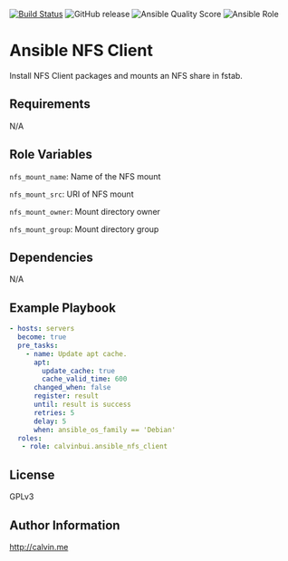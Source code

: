 [![Build Status](https://travis-ci.com/calvinbui/ansible-nfs-client.svg?branch=master)](https://travis-ci.com/calvinbui/ansible-nfs-client)
![GitHub release](https://img.shields.io/github/release/calvinbui/ansible-nfs-client.svg)
![Ansible Quality Score](https://img.shields.io/ansible/quality/40531.svg)
![Ansible Role](https://img.shields.io/ansible/role/d/40531.svg)

# Ansible NFS Client

Install NFS Client packages and mounts an NFS share in fstab.

##  Requirements

N/A

## Role Variables

`nfs_mount_name`: Name of the NFS mount

`nfs_mount_src`: URI of NFS mount

`nfs_mount_owner`: Mount directory owner

`nfs_mount_group`: Mount directory group

## Dependencies

N/A

## Example Playbook

```yaml
- hosts: servers
  become: true
  pre_tasks:
    - name: Update apt cache.
      apt:
        update_cache: true
        cache_valid_time: 600
      changed_when: false
      register: result
      until: result is success
      retries: 5
      delay: 5
      when: ansible_os_family == 'Debian'
  roles:
   - role: calvinbui.ansible_nfs_client
```

## License

GPLv3

## Author Information

http://calvin.me
